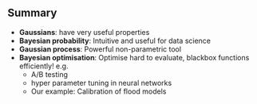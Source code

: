 ## Summary
* **Gaussians**: have very useful properties
* **Bayesian probability**: Intuitive and useful for data science
* **Gaussian process**: Powerful non-parametric tool
* **Bayesian optimisation**: Optimise hard to evaluate, blackbox functions efficiently! e.g.
    - A/B testing
    - hyper parameter tuning in neural networks
    - Our example: Calibration of flood models